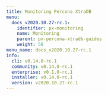 ```yaml
---
title: Monitoring Percona XtraDB
menu:
  docs_v2020.10.27-rc.1:
    identifier: px-monitoring
    name: Monitoring
    parent: px-percona-xtradb-guides
    weight: 50
menu_name: docs_v2020.10.27-rc.1
info:
  cli: v0.14.0-rc.1
  community: v0.14.0-rc.1
  enterprise: v0.1.0-rc.1
  installer: v0.14.0-rc.1
  version: v2020.10.27-rc.1
---
```


